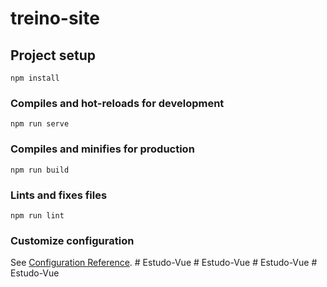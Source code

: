 # treino-site

## Project setup
```
npm install
```

### Compiles and hot-reloads for development
```
npm run serve
```

### Compiles and minifies for production
```
npm run build
```

### Lints and fixes files
```
npm run lint
```

### Customize configuration
See [Configuration Reference](https://cli.vuejs.org/config/).
#   E s t u d o - V u e  
 #   E s t u d o - V u e  
 #   E s t u d o - V u e  
 #   E s t u d o - V u e  
 
